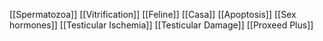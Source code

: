 [[Spermatozoa]]
[[Vitrification]]
[[Feline]]
[[Casa]]
[[Apoptosis]]
[[Sex hormones]]
[[Testicular Ischemia]]
[[Testicular Damage]]
[[Proxeed Plus]]
